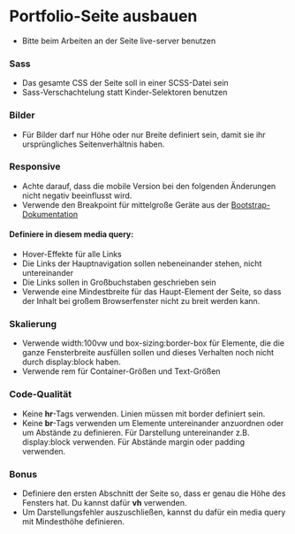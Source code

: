 # Portfolio-Seite ausbauen
- Bitte beim Arbeiten an der Seite live-server benutzen
### Sass
- Das gesamte CSS der Seite soll in einer SCSS-Datei sein
- Sass-Verschachtelung statt Kinder-Selektoren benutzen
### Bilder
- Für Bilder darf nur Höhe oder nur Breite definiert sein, damit sie ihr ursprüngliches Seitenverhältnis haben.
### Responsive
- Achte darauf, dass die mobile Version bei den folgenden Änderungen nicht negativ beeinflusst wird.
- Verwende den Breakpoint für mittelgroße Geräte aus der [Bootstrap-Dokumentation](https://getbootstrap.com/docs/4.3/layout/overview/#responsive-breakpoints)
#### Definiere in diesem media query:
- Hover-Effekte für alle Links
- Die Links der Hauptnavigation sollen nebeneinander stehen, nicht untereinander
- Die Links sollen in Großbuchstaben geschrieben sein
- Verwende eine Mindestbreite für das Haupt-Element der Seite, so dass der Inhalt bei großem Browserfenster nicht zu breit werden kann.
### Skalierung
- Verwende width:100vw und box-sizing:border-box für Elemente, die die ganze Fensterbreite ausfüllen sollen und dieses Verhalten noch nicht durch display:block haben.
- Verwende rem für Container-Größen und Text-Größen
### Code-Qualität
- Keine **hr**-Tags verwenden. Linien müssen mit border definiert sein.
- Keine **br**-Tags verwenden um Elemente untereinander anzuordnen oder um Abstände zu definieren. Für Darstellung untereinander z.B. display:block verwenden. Für Abstände margin oder padding verwenden.
### Bonus
- Definiere den ersten Abschnitt der Seite so, dass er genau die Höhe des Fensters hat. Du kannst dafür **vh** verwenden.
- Um Darstellungsfehler auszuschließen, kannst du dafür ein media query mit Mindesthöhe definieren.
